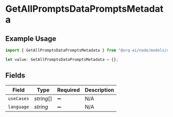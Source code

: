 # GetAllPromptsDataPromptsMetadata

## Example Usage

```typescript
import { GetAllPromptsDataPromptsMetadata } from "@orq-ai/node/models/operations";

let value: GetAllPromptsDataPromptsMetadata = {};
```

## Fields

| Field              | Type               | Required           | Description        |
| ------------------ | ------------------ | ------------------ | ------------------ |
| `useCases`         | *string*[]         | :heavy_minus_sign: | N/A                |
| `language`         | *string*           | :heavy_minus_sign: | N/A                |